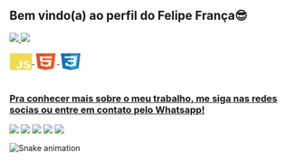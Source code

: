 ## Bem vindo(a) ao perfil do Felipe França😎

<div>
  <a href="https://github.com/Felipe-FrancaST">
  <img height="180em" src="https://github-readme-stats.vercel.app/api?username=Felipe-FrancaST&show_icons=true&theme=tokyonight&include_all_commits=true&count_private=true"/>
  <img height="180em" src="https://github-readme-stats.vercel.app/api/top-langs/?username=Felipe-FrancaST&layout=compact&langs_count=6&theme=tokyonight"/>
</div>
<div style="display: inline_block"><br>
  <img align="center" alt="Js" height="30" width="40" src="https://raw.githubusercontent.com/devicons/devicon/master/icons/javascript/javascript-plain.svg">
  <img align="center" alt="HTML" height="30" width="40" src="https://raw.githubusercontent.com/devicons/devicon/master/icons/html5/html5-original.svg">
  <img align="center" alt="CSS" height="30" width="40" src="https://raw.githubusercontent.com/devicons/devicon/master/icons/css3/css3-original.svg">
</div>
 
 <br>
 
  ### Pra conhecer mais sobre o meu trabalho, me siga nas redes socias ou entre em contato pelo Whatsapp!
 
<div> 
  <a href="https://contate.me/felipe-franca" target="_blank"><img src="https://img.shields.io/badge/Whatsapp-006400?style=for-the-badge&logo=whatsapp&logoColor=white%22" target="_blank"></a>
  <a href="https://www.instagram.com/invites/contact/?i=62gyl7jff83z&utm_content=rpigr45" target="_blank"><img src="https://img.shields.io/badge/-Instagram-%23E4405F?style=for-the-badge&logo=instagram&logoColor=white" target="_blank"></a>
 <a href="" target="_blank"><img src="https://img.shields.io/badge/Discord-7289DA?style=for-the-badge&logo=discord&logoColor=white" target="_blank"></a> 
  <a href = "https://criarmeulink.com.br/u/1686771590"><img src="https://img.shields.io/badge/-Gmail-%23333?style=for-the-badge&logo=gmail&logoColor=white" target="_blank"></a>
  <a href="" target="_blank"><img src="https://img.shields.io/badge/-LinkedIn-%230077B5?style=for-the-badge&logo=linkedin&logoColor=white" target="_blank"></a> 
 
  ![Snake animation](https://github.com/Felipe-FrancaST/Felipe-FrancaST/blob/output/github-contribution-grid-snake.svg)

</div>
